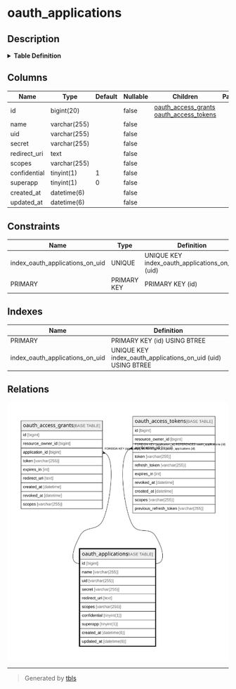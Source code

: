 # oauth_applications

## Description

<details>
<summary><strong>Table Definition</strong></summary>

```sql
CREATE TABLE `oauth_applications` (
  `id` bigint(20) NOT NULL AUTO_INCREMENT,
  `name` varchar(255) NOT NULL,
  `uid` varchar(255) NOT NULL,
  `secret` varchar(255) NOT NULL,
  `redirect_uri` text NOT NULL,
  `scopes` varchar(255) NOT NULL DEFAULT '',
  `confidential` tinyint(1) NOT NULL DEFAULT '1',
  `superapp` tinyint(1) NOT NULL DEFAULT '0',
  `created_at` datetime(6) NOT NULL,
  `updated_at` datetime(6) NOT NULL,
  PRIMARY KEY (`id`),
  UNIQUE KEY `index_oauth_applications_on_uid` (`uid`)
) ENGINE=InnoDB AUTO_INCREMENT=2 DEFAULT CHARSET=utf8mb4 COLLATE=utf8mb4_0900_ai_ci
```

</details>

## Columns

| Name         | Type         | Default | Nullable | Children                                                                                    | Parents | Comment |
| ------------ | ------------ | ------- | -------- | ------------------------------------------------------------------------------------------- | ------- | ------- |
| id           | bigint(20)   |         | false    | [oauth_access_grants](oauth_access_grants.md) [oauth_access_tokens](oauth_access_tokens.md) |         |         |
| name         | varchar(255) |         | false    |                                                                                             |         |         |
| uid          | varchar(255) |         | false    |                                                                                             |         |         |
| secret       | varchar(255) |         | false    |                                                                                             |         |         |
| redirect_uri | text         |         | false    |                                                                                             |         |         |
| scopes       | varchar(255) |         | false    |                                                                                             |         |         |
| confidential | tinyint(1)   | 1       | false    |                                                                                             |         |         |
| superapp     | tinyint(1)   | 0       | false    |                                                                                             |         |         |
| created_at   | datetime(6)  |         | false    |                                                                                             |         |         |
| updated_at   | datetime(6)  |         | false    |                                                                                             |         |         |

## Constraints

| Name                            | Type        | Definition                                       |
| ------------------------------- | ----------- | ------------------------------------------------ |
| index_oauth_applications_on_uid | UNIQUE      | UNIQUE KEY index_oauth_applications_on_uid (uid) |
| PRIMARY                         | PRIMARY KEY | PRIMARY KEY (id)                                 |

## Indexes

| Name                            | Definition                                                   |
| ------------------------------- | ------------------------------------------------------------ |
| PRIMARY                         | PRIMARY KEY (id) USING BTREE                                 |
| index_oauth_applications_on_uid | UNIQUE KEY index_oauth_applications_on_uid (uid) USING BTREE |

## Relations

![er](oauth_applications.svg)

---

> Generated by [tbls](https://github.com/k1LoW/tbls)
